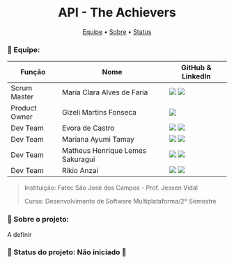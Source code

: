 <br id="inicio">

<h1 align="center">API - The Achievers</h1>
 <p align="center">
     <a href="#equipe">Equipe</a> • 
     <a href="#sobre">Sobre</a> • 
     <a href="#status">Status</a>
</p>

<span id="equipe">

### :busts_in_silhouette: Equipe:
Função | Nome | GitHub & LinkedIn
-------|------|------------------
Scrum Master | Maria Clara Alves de Faria | [<img src="https://img.shields.io/badge/github%20-%23121011.svg?&style=for-the-badge&logo=github&logoColor=white&color=100000"/>](https://github.com/mclaralvs) [<img src="https://img.shields.io/badge/linkedin-%230077B5.svg?&style=for-the-badge&logo=linkedin&logoColor=white&color=0A66C2" />](https://www.linkedin.com/in/mclaralvs/)
Product Owner | Gizeli Martins Fonseca | [<img src="https://img.shields.io/badge/github%20-%23121011.svg?&style=for-the-badge&logo=github&logoColor=white&color=100000"/>](https://github.com/gizelifonseca)
Dev Team | Evora de Castro | [<img src="https://img.shields.io/badge/github%20-%23121011.svg?&style=for-the-badge&logo=github&logoColor=white&color=100000"/>](https://github.com/MinEvora) [<img src="https://img.shields.io/badge/linkedin-%230077B5.svg?&style=for-the-badge&logo=linkedin&logoColor=white&color=0A66C2" />](https://www.linkedin.com/in/evora-castro-704911133/)
Dev Team | Mariana Ayumi Tamay | [<img src="https://img.shields.io/badge/github%20-%23121011.svg?&style=for-the-badge&logo=github&logoColor=white&color=100000"/>](https://github.com/Mariayumi) [<img src="https://img.shields.io/badge/linkedin-%230077B5.svg?&style=for-the-badge&logo=linkedin&logoColor=white&color=0A66C2" />](https://www.linkedin.com/in/mariana-ayumi-159582222/)
Dev Team | Matheus Henrique Lemes Sakuragui | [<img src="https://img.shields.io/badge/github%20-%23121011.svg?&style=for-the-badge&logo=github&logoColor=white&color=100000"/>](https://github.com/MatheusSakuragui) [<img src="https://img.shields.io/badge/linkedin-%230077B5.svg?&style=for-the-badge&logo=linkedin&logoColor=white&color=0A66C2" />](https://www.linkedin.com/in/matheus-henrique-lemes-sakuragui/)
Dev Team | Rikio Anzai | [<img src="https://img.shields.io/badge/github%20-%23121011.svg?&style=for-the-badge&logo=github&logoColor=white&color=100000"/>](https://github.com/rikioanzai) [<img src="https://img.shields.io/badge/linkedin-%230077B5.svg?&style=for-the-badge&logo=linkedin&logoColor=white&color=0A66C2" />](https://www.linkedin.com/in/rikio-anzai-053ba921b/)

> Instituição: Fatec São José dos Campos - Prof. Jessen Vidal
> 
> Curso: Desenvolvimento de Software Multiplataforma/2º Semestre

<span id="sobre">

### :mag_right: Sobre o projeto:
<p>A definir</p>
 
 <span id="status">

 ### :bookmark_tabs: Status do projeto: Não iniciado :construction: